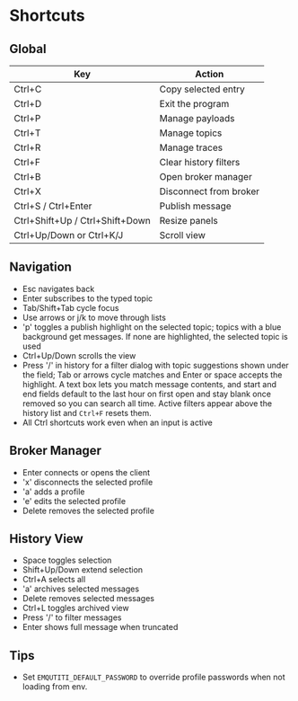# Shortcuts

## Global

| Key | Action |
| --- | ------ |
| Ctrl+C | Copy selected entry |
| Ctrl+D | Exit the program |
| Ctrl+P | Manage payloads |
| Ctrl+T | Manage topics |
| Ctrl+R | Manage traces |
| Ctrl+F | Clear history filters |
| Ctrl+B | Open broker manager |
| Ctrl+X | Disconnect from broker |
| Ctrl+S / Ctrl+Enter | Publish message |
| Ctrl+Shift+Up / Ctrl+Shift+Down | Resize panels |
| Ctrl+Up/Down or Ctrl+K/J | Scroll view |

## Navigation

- Esc navigates back
- Enter subscribes to the typed topic
- Tab/Shift+Tab cycle focus
- Use arrows or j/k to move through lists
- 'p' toggles a publish highlight on the selected topic; topics with a blue
  background get messages. If none are highlighted, the selected topic is used
- Ctrl+Up/Down scrolls the view
- Press '/' in history for a filter dialog with topic suggestions shown
  under the field; Tab or arrows cycle matches and Enter or space accepts
  the highlight. A text box lets you match message contents, and start
  and end fields default to the last hour on first open and stay blank
  once removed so you can search all time. Active filters appear above the
  history list and `Ctrl+F` resets them.
- All Ctrl shortcuts work even when an input is active

## Broker Manager

- Enter connects or opens the client
- 'x' disconnects the selected profile
- 'a' adds a profile
- 'e' edits the selected profile
- Delete removes the selected profile

## History View

- Space toggles selection
- Shift+Up/Down extend selection
- Ctrl+A selects all
- 'a' archives selected messages
- Delete removes selected messages
- Ctrl+L toggles archived view
- Press '/' to filter messages
- Enter shows full message when truncated

## Tips

- Set `EMQUTITI_DEFAULT_PASSWORD` to override profile passwords when not loading from env.
